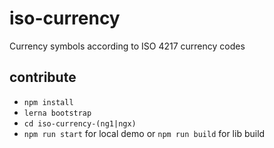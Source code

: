 # iso-currency
Currency symbols according to ISO 4217 currency codes

## contribute
- `npm install`
- `lerna bootstrap`
- `cd iso-currency-(ng1|ngx)`
- `npm run start` for local demo or `npm run build` for lib build
